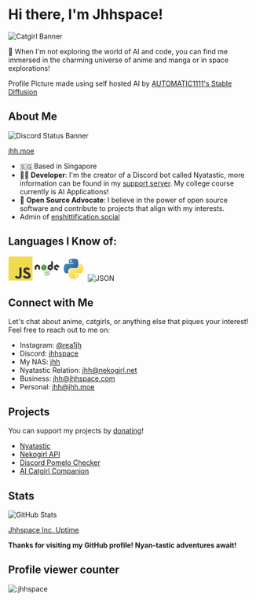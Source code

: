 # Hi there, I'm Jhhspace!

![Catgirl Banner](https://i.jhh.moe/95c20c157bc0.jpg)

🐾 When I'm not exploring the world of AI and code, you can find me immersed in the charming universe of anime and manga or in space explorations!

Profile Picture made using self hosted AI by [AUTOMATIC1111's Stable Diffusion](https://github.com/AUTOMATIC1111/stable-diffusion-webui)

## About Me

![Discord Status Banner](https://discord.c99.nl/widget/theme-3/898569996949676052.png)

[jhh.moe](https://jhh.moe)

- 🇸🇬 Based in Singapore
- 👨‍💻 **Developer**: I'm the creator of a Discord bot called Nyatastic, more information can be found in my [support server](https://go.nekogirl.net/). My college course currently is AI Applications!
- 🌟 **Open Source Advocate**: I believe in the power of open source software and contribute to projects that align with my interests.
- Admin of [enshittification.social](https://enshittification.social/@jhh)

## Languages I Know of:

<img src="https://raw.githubusercontent.com/devicons/devicon/master/icons/javascript/javascript-original.svg" alt="JavaScript" width="50" height="50"> <img src="https://raw.githubusercontent.com/devicons/devicon/master/icons/nodejs/nodejs-original-wordmark.svg" alt="Node.js" width="50" height="50"> <img src="https://raw.githubusercontent.com/devicons/devicon/master/icons/python/python-original.svg" alt="Python" width="50" height="50"> <img src="https://via.placeholder.com/40x40/FF5733/FFFFFF?text=JSON" alt="JSON" width="50" height="50">

## Connect with Me

Let's chat about anime, catgirls, or anything else that piques your interest!
Feel free to reach out to me on:

- Instagram: [@rea1jh](https://www.instagram.com/rea1jh)
- Discord: [jhhspace](https://discord.com/users/898569996949676052)
- My NAS: [jhh](https://cloud.jhhspace.com/u/jhh)
- Nyatastic Relation: [jhh@nekogirl.net](mailto:jhh@nekogirl.net)
- Business: [jhh@jhhspace.com](mailto:jhh@jhhspace.com)
- Personal: [jhh@jhh.moe](mailto:jhh@jhh.moe)

## Projects

You can support my projects by [donating](https://ko-fi.com/jhhspace)!

- [Nyatastic](https://nekogirl.net/)
- [Nekogirl API](https://api.nekogirl.net/)
- [Discord Pomelo Checker](https://github.com/jhhspace/discord-pomelo-checker)
- [AI Catgirl Companion](https://ai-catgirl-companion.jhhspace.com/)

## Stats

![GitHub Stats](https://github-readme-stats.vercel.app/api?username=jhhspace&show_icons=true&theme=cobalt)

[Jhhspace Inc. Uptime](https://status.nekogirl.net/)

**Thanks for visiting my GitHub profile! Nyan-tastic adventures await!**

## Profile viewer counter
![:jhhspace](https://count.getloli.com/get/@:jhhspace)
